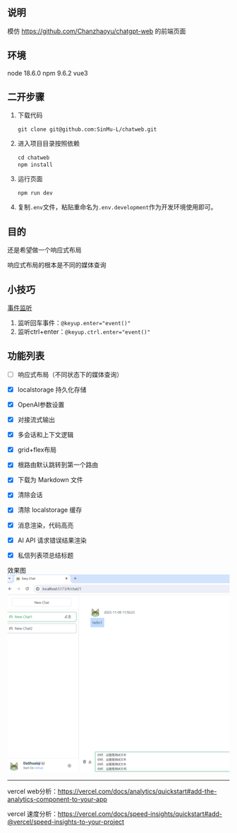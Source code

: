 ## 说明
模仿 https://github.com/Chanzhaoyu/chatgpt-web 的前端页面

## 环境
node 18.6.0
npm 9.6.2
vue3

## 二开步骤
1. 下载代码 
    ```shell
    git clone git@github.com:SinMu-L/chatweb.git
    ```
2. 进入项目目录按照依赖
    ```shell
    cd chatweb
    npm install
    ```
3. 运行页面
    ```shell
    npm run dev
    ```
4. 复制`.env`文件，粘贴重命名为`.env.development`作为开发环境使用即可。


## 目的
还是希望做一个响应式布局

响应式布局的根本是不同的媒体查询


## 小技巧

[事件监听](https://cn.vuejs.org/guide/essentials/event-handling.html#system-modifier-keys)
1. 监听回车事件：`@keyup.enter="event()"`
2. 监听ctrl+enter：`@keyup.ctrl.enter="event()"`


## 功能列表

- [ ] 响应式布局（不同状态下的媒体查询）
- [x] localstorage 持久化存储
- [x] OpenAI参数设置
- [x] 对接流式输出
- [x] 多会话和上下文逻辑
- [x] grid+flex布局
- [x] 根路由默认跳转到第一个路由
- [x] 下载为 Markdown 文件
- [x] 清除会话
- [x] 清除 localstorage 缓存
- [x] 消息渲染，代码高亮
- [x] AI API 请求错误结果渲染
- [x] 私信列表项总结标题


效果图
![alt text](image.png)


---

vercel web分析：https://vercel.com/docs/analytics/quickstart#add-the-analytics-component-to-your-app

vercel 速度分析：https://vercel.com/docs/speed-insights/quickstart#add-@vercel/speed-insights-to-your-project
